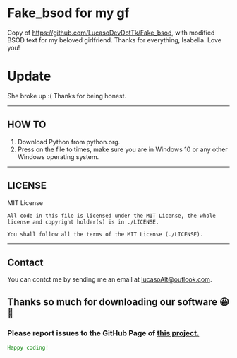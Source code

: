 # Fake_bsod for my gf
Copy of https://github.com/LucasoDevDotTk/Fake_bsod, with modified BSOD text for my beloved girlfriend. Thanks for everything, Isabella. Love you!

# Update
She broke up :( Thanks for being honest.
___

## HOW TO

1. Download Python from python.org.
2. Press on the file to times, make sure you are in Windows 10 or any other Windows operating system.
____

## LICENSE
MIT License

```
All code in this file is licensed under the MIT License, the whole license and copyright holder(s) is in ./LICENSE.

You shall follow all the terms of the MIT License (./LICENSE).
```
___

## Contact
You can contct me by sending me an email at lucasoAlt@outlook.com.

## Thanks so much for downloading our software 😀🎉

### Please report issues to the GitHub Page of [this project.](https://github.com/LucasoDevDotTk/Fake_bsod)

<code style="color:green;">Happy coding!</code>


